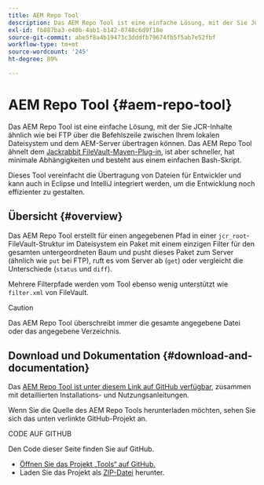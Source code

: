 ```yaml
---
title: AEM Repo Tool
description: Das AEM Repo Tool ist eine einfache Lösung, mit der Sie JCR-Inhalte ähnlich wie bei FTP über die Befehlszeile zwischen Ihrem lokalen Dateisystem und dem AEM-Server übertragen können.
exl-id: fb887ba3-e40b-4ab1-b142-0748c6d9f18e
source-git-commit: abe5f8a4b19473c3dddfb79674fb5f5ab7e52fbf
workflow-type: tm+mt
source-wordcount: '245'
ht-degree: 89%

---
```


# AEM Repo Tool {#aem-repo-tool}

Das AEM Repo Tool ist eine einfache Lösung, mit der Sie JCR-Inhalte ähnlich wie bei FTP über die Befehlszeile zwischen Ihrem lokalen Dateisystem und dem AEM-Server übertragen können. Das AEM Repo Tool ähnelt dem [Jackrabbit FileVault-Maven-Plug-in](https://jackrabbit.apache.org/filevault-package-maven-plugin), ist aber schneller, hat minimale Abhängigkeiten und besteht aus einem einfachen Bash-Skript.

Dieses Tool vereinfacht die Übertragung von Dateien für Entwickler und kann auch in Eclipse und IntelliJ integriert werden, um die Entwicklung noch effizienter zu gestalten.

## Übersicht {#overview}

Das AEM Repo Tool erstellt für einen angegebenen Pfad in einer `jcr_root`-FileVault-Struktur im Dateisystem ein Paket mit einem einzigen Filter für den gesamten untergeordneten Baum und pusht dieses Paket zum Server (ähnlich wie `put` bei FTP), ruft es vom Server ab (`get`) oder vergleicht die Unterschiede (`status` und `diff`).

Mehrere Filterpfade werden vom Tool ebenso wenig unterstützt wie `filter.xml` von FileVault.

>[!CAUTION]
>
>Das AEM Repo Tool überschreibt immer die gesamte angegebene Datei oder das angegebene Verzeichnis.

## Download und Dokumentation {#download-and-documentation}

Das [AEM Repo Tool ist unter diesem Link auf GitHub verfügbar](https://github.com/Adobe-Marketing-Cloud/tools/tree/master/repo), zusammen mit detaillierten Installations- und Nutzungsanleitungen.

Wenn Sie die Quelle des AEM Repo Tools herunterladen möchten, sehen Sie sich das unten verlinkte GitHub-Projekt an.

CODE AUF GITHUB

Den Code dieser Seite finden Sie auf GitHub.

* [Öffnen Sie das Projekt „Tools“ auf GitHub.](https://github.com/Adobe-Marketing-Cloud/tools)
* Laden Sie das Projekt als [ZIP-Datei](https://github.com/Adobe-Marketing-Cloud/tools/archive/master.zip) herunter.
